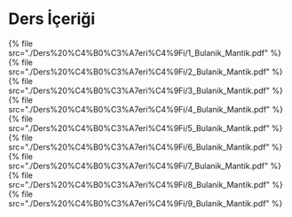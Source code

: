 # Ders İçeriği

<!--Index-->

{% file src="./Ders%20%C4%B0%C3%A7eri%C4%9Fi/1_Bulanik_Mantik.pdf" %}
{% file src="./Ders%20%C4%B0%C3%A7eri%C4%9Fi/2_Bulanik_Mantik.pdf" %}
{% file src="./Ders%20%C4%B0%C3%A7eri%C4%9Fi/3_Bulanik_Mantik.pdf" %}
{% file src="./Ders%20%C4%B0%C3%A7eri%C4%9Fi/4_Bulanik_Mantik.pdf" %}
{% file src="./Ders%20%C4%B0%C3%A7eri%C4%9Fi/5_Bulanik_Mantik.pdf" %}
{% file src="./Ders%20%C4%B0%C3%A7eri%C4%9Fi/6_Bulanik_Mantik.pdf" %}
{% file src="./Ders%20%C4%B0%C3%A7eri%C4%9Fi/7_Bulanik_Mantik.pdf" %}
{% file src="./Ders%20%C4%B0%C3%A7eri%C4%9Fi/8_Bulanik_Mantik.pdf" %}
{% file src="./Ders%20%C4%B0%C3%A7eri%C4%9Fi/9_Bulanik_Mantik.pdf" %}

<!--Index-->
